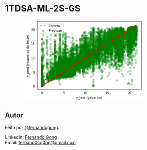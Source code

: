 # 1TDSA-ML-2S-GS

<div align="center">
    <img src="regplot.png" alt="grafico de previsao">
</div>

## Autor
Feito por [@fernandogong](https://github.com/fernandogong).

LinkedIn: [Fernando Gong](https://www.linkedin.com/in/fernando-gong/) <br>
Email: [fernand0cg0ng@gmail.com](mailto:fernand0cg0ng@gmail.com)
